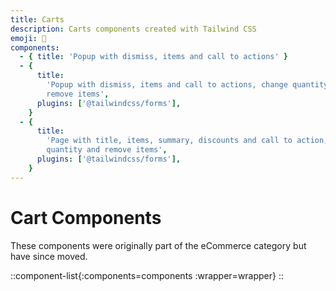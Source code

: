 ```yaml
---
title: Carts
description: Carts components created with Tailwind CSS
emoji: 🛒
components:
  - { title: 'Popup with dismiss, items and call to actions' }
  - {
      title:
        'Popup with dismiss, items and call to actions, change quantity and
        remove items',
      plugins: ['@tailwindcss/forms'],
    }
  - {
      title:
        'Page with title, items, summary, discounts and call to action, change
        quantity and remove items',
      plugins: ['@tailwindcss/forms'],
    }
---
```


# Cart Components

<div class="max-w-prose text-pretty">
  These components were originally part of the eCommerce category but have since moved.
</div>

<!-- prettier-ignore -->
::component-list{:components=components :wrapper=wrapper}
::
